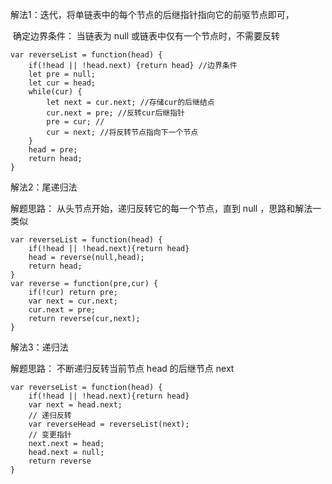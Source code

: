 解法1：迭代，将单链表中的每个节点的后继指针指向它的前驱节点即可，

​			确定边界条件： 当链表为 null 或链表中仅有一个节点时，不需要反转

``` 
var reverseList = function(head) {
	if(!head || !head.next) {return head} //边界条件
	let pre = null;
	let cur = head;
	while(cur) {
		let next = cur.next; //存储cur的后继结点
		cur.next = pre; //反转cur后继指针
		pre = cur; //
		cur = next; //将反转节点指向下一个节点
	}
	head = pre;
	return head;
}
```

解法2：尾递归法 

解题思路： 从头节点开始，递归反转它的每一个节点，直到 null ，思路和解法一类似

``` 
var reverseList = function(head) {
	if(!head || !head.next){return head}
	head = reverse(null,head);
	return head;
}
var reverse = function(pre,cur) {
	if(!cur) return pre;
	var next = cur.next;
	cur.next = pre;
	return reverse(cur,next);
}
```

解法3：递归法

解题思路： 不断递归反转当前节点 head 的后继节点 next

``` 
var reverseList = function(head) {
	if(!head || !head.next){return head}
	var next = head.next;
	// 递归反转
	var reverseHead = reverseList(next);
	// 变更指针
	next.next = head;
	head.next = null;
	return reverse
}
```

